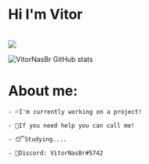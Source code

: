 # Hi I'm Vitor
<br/>

<img src="https://discord.c99.nl/widget/theme-3/396468587398823938.png"> 

![VitorNasBr GitHub stats](https://github-readme-stats.vercel.app/api?username=VitorNasBr&show_icons=true&theme=dark) 





# About me:

```
- 💦I'm currently working on a project!
 
- 👊If you need help you can call me!
 
- 😴Studying....

- 🧾Discord: VitorNasBr#5742
```
<br/>





<!-- ![Top Langs](https://github-readme-stats.vercel.app/api/top-langs/?username=VitorNasBr&langs_count=8&theme=dark) -->
